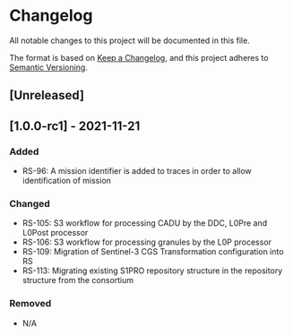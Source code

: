 # Changelog
All notable changes to this project will be documented in this file.

The format is based on [Keep a Changelog](https://keepachangelog.com/en/1.0.0/),
and this project adheres to [Semantic Versioning](https://semver.org/spec/v2.0.0.html).

## [Unreleased]

## [1.0.0-rc1] - 2021-11-21
### Added
- RS-96: A mission identifier is added to traces in order to allow identification of mission

### Changed
- RS-105: S3 workflow for processing CADU by the DDC, L0Pre and L0Post processor
- RS-106: S3 workflow for processing granules by the L0P processor
- RS-109: Migration of Sentinel-3 CGS Transformation configuration into RS
- RS-113: Migrating existing S1PRO repository structure in the repository structure from the consortium

### Removed
- N/A
